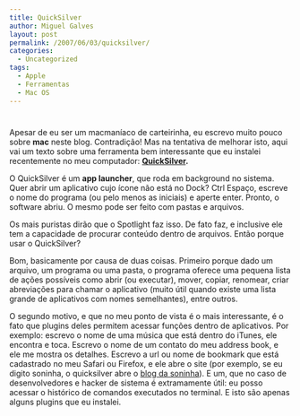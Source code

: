 ```yaml
---
title: QuickSilver
author: Miguel Galves
layout: post
permalink: /2007/06/03/quicksilver/
categories:
  - Uncategorized
tags:
  - Apple
  - Ferramentas
  - Mac OS
---
```

# 

Apesar de eu ser um macmaníaco de carteirinha, eu escrevo muito pouco sobre **mac** neste blog. Contradição! Mas na tentativa de melhorar isto, aqui vai um texto sobre uma ferramenta bem interessante que eu instalei recentemente no meu computador: **[QuickSilver][1].**

 [1]: http://quicksilver.blacktree.com/

O QuickSilver é um **app launcher**, que roda em background no sistema. Quer abrir um aplicativo cujo ícone não está no Dock? Ctrl Espaço, escreve o nome do programa (ou pelo menos as iniciais) e aperte enter. Pronto, o software abriu. O mesmo pode ser feito com pastas e arquivos.

Os mais puristas dirão que o Spotlight faz isso. De fato faz, e inclusive ele tem a capacidade de procurar conteúdo dentro de arquivos. Então porque usar o QuickSilver?

Bom, basicamente por causa de duas coisas. Primeiro porque dado um arquivo, um programa ou uma pasta, o programa oferece uma pequena lista de ações possíveis como abrir (ou executar), mover, copiar, renomear, criar abreviações para chamar o aplicativo (muito útil quando existe uma lista grande de aplicativos com nomes semelhantes), entre outros.

O segundo motivo, e que no meu ponto de vista é o mais interessante, é o fato que plugins deles permitem acessar funções dentro de aplicativos. Por exemplo: escrevo o nome de uma música que está dentro do iTunes, ele encontra e toca. Escrevo o nome de um contato do meu address book, e ele me mostra os detalhes. Escrevo a url ou nome de bookmark que está cadastrado no meu Safari ou Firefox, e ele abre o site (por exemplo, se eu digito soninha, o quicksilver abre o [blog da soninha][2]). E um, que no caso de desenvolvedores e hacker de sistema é extramamente útil: eu posso acessar o histórico de comandos executados no terminal. E isto são apenas alguns plugins que eu instalei.

 [2]: http://blogdasoninha.folha.blog.uol.com.br/